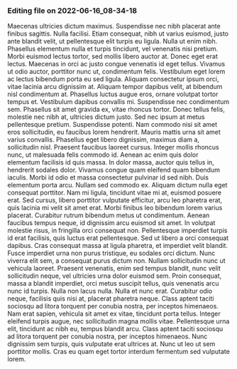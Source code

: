 

### Editing file on 2022-06-16_08-34-18

Maecenas ultricies dictum maximus. Suspendisse nec nibh placerat ante finibus sagittis. Nulla facilisi. Etiam consequat, nibh ut varius euismod, justo ante blandit velit, ut pellentesque elit turpis eu ligula. Nulla ut enim nibh. Phasellus elementum nulla et turpis tincidunt, vel venenatis nisi pretium. Morbi euismod lectus tortor, sed mollis libero auctor at. Donec eget erat lectus. Maecenas in orci ac justo congue venenatis id eget tellus. Vivamus ut odio auctor, porttitor nunc ut, condimentum felis. Vestibulum eget lorem ac lectus bibendum porta eu sed ligula. Aliquam consectetur ipsum orci, vitae lacinia arcu dignissim at. Aliquam tempor dapibus velit, at bibendum nisl condimentum at.
Phasellus luctus augue eros, ornare volutpat tortor tempus et. Vestibulum dapibus convallis mi. Suspendisse nec condimentum sem. Phasellus sit amet gravida ex, vitae rhoncus tortor. Donec tellus felis, molestie nec nibh at, ultricies dictum justo. Sed nec ipsum at metus pellentesque pretium. Suspendisse potenti. Nam commodo nisi sit amet eros sollicitudin, eu faucibus lorem hendrerit. Mauris mattis urna sit amet varius convallis. Phasellus eget libero dignissim, maximus diam a, sollicitudin nisl. Praesent faucibus laoreet cursus. Integer mollis rhoncus nunc, ut malesuada felis commodo id. Aenean ac enim quis dolor elementum facilisis id quis massa.
In dolor massa, auctor quis tellus in, hendrerit sodales dolor. Vivamus congue quam eleifend quam bibendum iaculis. Morbi id odio et massa consectetur pulvinar id sed nibh. Duis elementum porta arcu. Nullam sed commodo ex. Aliquam dictum nulla eget consequat porttitor. Nam mi ligula, tincidunt vitae mi at, euismod posuere erat. Sed cursus, libero porttitor vulputate efficitur, arcu leo pharetra erat, quis lacinia mi velit sit amet erat. Morbi finibus leo bibendum lorem varius placerat. Curabitur rutrum bibendum metus ut condimentum. Aenean faucibus tempus neque, id dignissim arcu euismod sit amet. In volutpat molestie risus, in fringilla orci consequat non. Pellentesque imperdiet turpis id erat facilisis, quis luctus erat pellentesque. Sed ut libero a orci consequat dapibus. Cras consequat massa at ligula pharetra, et imperdiet velit blandit.
Fusce imperdiet urna non purus tristique, eu sodales orci dictum. Nunc viverra elit sem, a consequat purus dictum non. Nullam sollicitudin nunc ut vehicula laoreet. Praesent venenatis, enim sed tempus blandit, nunc velit sollicitudin neque, vel ultricies urna dolor euismod sem. Proin consequat, massa a blandit imperdiet, orci metus suscipit tellus, quis venenatis arcu nunc id turpis. Nulla non lacus nulla. Nulla et nunc erat. Curabitur odio neque, facilisis quis nisi at, placerat pharetra neque. Class aptent taciti sociosqu ad litora torquent per conubia nostra, per inceptos himenaeos.
Nam erat sapien, vehicula sit amet ex vitae, tincidunt porta tellus. Integer eleifend turpis augue, nec sollicitudin magna mollis vitae. Pellentesque urna elit, tincidunt ac nibh eu, tempus blandit arcu. Class aptent taciti sociosqu ad litora torquent per conubia nostra, per inceptos himenaeos. Nunc dignissim sem turpis, quis vulputate erat ultrices at. Nunc ut leo ut sem porttitor mollis. Cras eu quam eget tortor interdum fermentum sed vulputate lorem.


